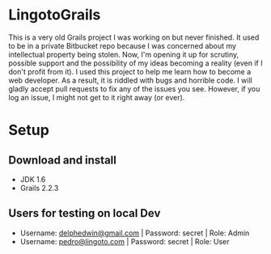 # LingotoGrails
This is a very old Grails project I was working on but never finished. It used to be in a private Bitbucket repo because I was concerned about my intellectual property being stolen. Now, I'm opening it up for scrutiny, possible support and the possibility of my ideas becoming a reality (even if I don't profit from it). I used this project to help me learn how to become a web developer. As a result, it is riddled with bugs and horrible code. I will gladly accept pull requests to fix any of the issues you see. However, if you log an issue, I might not get to it right away (or ever).


# Setup

## Download and install
* JDK 1.6
* Grails 2.2.3

## Users for testing on local Dev
* Username: delphedwin@gmail.com | Password: secret | Role: Admin
* Username: pedro@lingoto.com | Password: secret | Role: User